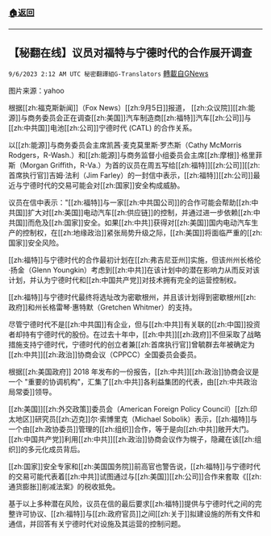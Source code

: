 ###  [:house:返回](README.md)
---


## 【秘翻在线】议员对福特与宁德时代的合作展开调查
`9/6/2023 2:12 AM UTC 秘密翻譯組G-Translators` [轉載自GNews](https://gnews.org/articles/1650261)

图片来源：yahoo

根据[[zh:福克斯新闻]]（Fox News）[[zh:9月5日]]报道， [[zh:众议院]][[zh:能源]]与商务委员会正在调查[[zh:美国]]汽车制造商[[zh:福特]]汽车[[zh:公司]]与[[zh:中共国]]电池[[zh:公司]]宁德时代 (CATL) 的合作关系。

以[[zh:能源]]与商务委员会主席凯茜·麦克莫里斯·罗杰斯（Cathy McMorris Rodgers，R-Wash.）和[[zh:能源]]与商务监督小组委员会主席[[zh:摩根]]·格里菲斯（Morgan Griffith，R-Va.）为首的议员在周五写给[[zh:福特]][[zh:公司]][[zh:首席执行官]]吉姆·法利（Jim Farley）的一封信中表示，[[zh:福特]][[zh:公司]]最近与宁德时代的交易可能会对[[zh:国家]]安全构成威胁。

议员在信中表示："[[zh:福特]]与一家[[zh:中共国公司]]的合作可能会帮助[[zh:中共国]]扩大对[[zh:美国]]电动汽车[[zh:供应链]]的控制，并通过进一步依赖[[zh:中共国]]而危及[[zh:国家]]安全。如果[[zh:中共]]获得对[[zh:美国]]国内电动汽车生产的控制权，在[[zh:地缘政治]]紧张局势升级之际，[[zh:美国]]将面临严重的[[zh:国家]]安全风险。

[[zh:福特]]与宁德时代的合作最初计划在[[zh:弗吉尼亚州]]实施，但该州州长格伦·扬金（Glenn Youngkin）考虑到[[zh:中共]]在该计划中的潜在影响力从而反对该计划，并认为宁德时代和[[zh:中国共产党]]对技术拥有完全的运营控制权。

[[zh:福特]]与宁德时代最终将选址改为密歇根州，并且该计划得到密歇根州[[zh:政府]]和州长格雷琴·惠特默（Gretchen Whitmer）的支持。

尽管宁德时代不是[[zh:中共国]]有企业，但与[[zh:中共]]有关联的[[zh:中国]]投资者却持有宁德时代的股份。在过去十年中，[[zh:中共]][[zh:政府]]不但采取了战略措施支持宁德时代，宁德时代的创立者兼[[zh:首席执行官]]曾毓群去年被确定为[[zh:中共]][[zh:政治]]协商会议（CPPCC）全国委员会委员。

根据[[zh:美国政府]] 2018 年发布的一份报告，[[zh:中共]][[zh:政治]]协商会议是一个 "重要的协调机构"，汇集了[[zh:中共]]各利益集团的代表，由[[zh:中共政治局常委]]领导。

[[zh:美国]][[zh:外交政策]]委员会（American Foreign Policy Council）[[zh:印太地区]]研究员[[zh:迈克]]尔·索博里克（Michael Sobolik）表示，[[zh:福特]]与一个由[[zh:政协委员]]管理的[[zh:组织]]合作，等于是向[[zh:中共]]敞开大门。[[zh:中国共产党]]利用[[zh:中共]][[zh:政治]]协商会议作为幌子，隐藏在该[[zh:组织]]的多元化成员背后。

[[zh:国家]]安全专家和[[zh:美国国务院]]前高官也警告说，[[zh:福特]]与宁德时代的交易可能代表着[[zh:中共]]试图通过与[[zh:美国]][[zh:公司]]合作来套取《[[zh:通货膨胀]]削减法案》的税收抵免。

基于以上多种潜在风险，议员在信的最后要求[[zh:福特]]提供与宁德时代之间的完整许可协议、[[zh:福特]]与[[zh:政府官员]]之间[[zh:关于]]拟建设施的所有文件和通信，并回答有关宁德时代对设施及其运营的控制问题。

